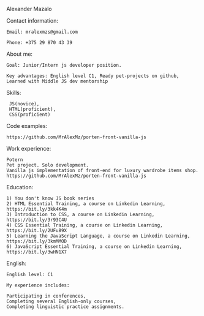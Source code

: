 Alexander Mazalo 

Contact information:

    Email: mralexmzs@gmail.com

    Phone: +375 29 870 43 39

About me:

    Goal: Junior/Intern js developer position. 
    
    Key advantages: English level C1, Ready pet-projects on github, Learned with Middle JS dev mentorship
    
Skills: 

     JS(novice), 
     HTML(proficient), 
     CSS(proficient)

Code examples: 

    https://github.com/MrAlexMz/porten-front-vanilla-js

Work experience: 

    Potern 
    Pet project. Solo development.
    Vanilla js implementation of front-end for luxury wardrobe items shop.
    https://github.com/MrAlexMz/porten-front-vanilla-js

Education: 

    1) You don't know JS book series
    2) HTML Essential Training, a course on Linkedin Learning, https://bit.ly/3kk4K4m
    3) Introduction to CSS, a course on Linkedin Learning, https://bit.ly/3r93C4U
    4) CSS Essential Training, a course on Linkedin Learning, https://bit.ly/2UFu89X
    5) Learning the JavaScript Language, a course on Linkedin Learning, https://bit.ly/3kmMMOD
    6) JavaScript Essential Training, a course on Linkedin Learning, https://bit.ly/3wHN1X7

English: 

    English level: C1

    My experience includes: 
   
    Participating in conferences, 
    Completing several English-only courses, 
    Completing linguistic practice assignments.

